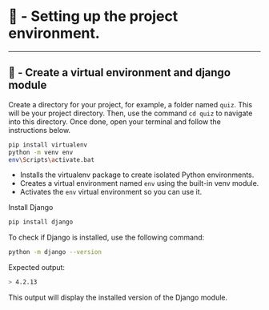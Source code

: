 # 📂 - Setting up the project environment.

---
## 🐍 - Create a virtual environment and django module
Create a directory for your project, for example, a folder named `quiz`. This will be your project directory. Then, use the command `cd quiz` to navigate into this directory. Once done, open your terminal and follow the instructions below.

```bash
pip install virtualenv
python -m venv env 
env\Scripts\activate.bat
```
* Installs the virtualenv package to create isolated Python environments.
* Creates a virtual environment named `env` using the built-in venv module.
* Activates the `env` virtual environment so you can use it.

Install Django
```bash
pip install django
```
To check if Django is installed, use the following command:
```bash
python -m django --version
```
Expected output:
```bash
> 4.2.13
```
This output will display the installed version of the Django module.
